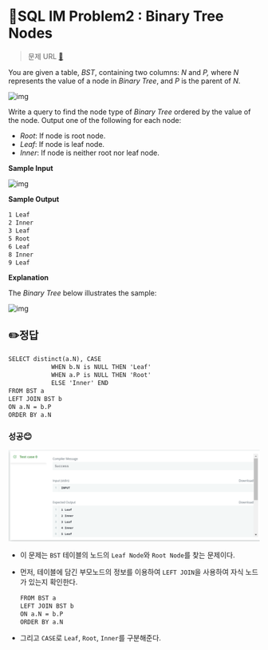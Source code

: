 # 📝SQL IM Problem2 : Binary Tree Nodes

> 문제 URL [🔗](https://www.hackerrank.com/challenges/binary-search-tree-1/problem?isFullScreen=true)

You are given a table, *BST*, containing two columns: *N* and *P,* where *N* represents the value of a node in *Binary Tree*, and *P* is the parent of *N*.

![img](https://s3.amazonaws.com/hr-challenge-images/12888/1443818507-5095ab9853-1.png)

Write a query to find the node type of *Binary Tree* ordered by the value of the node. Output one of the following for each node:

- *Root*: If node is root node.
- *Leaf*: If node is leaf node.
- *Inner*: If node is neither root nor leaf node.

**Sample Input**

![img](https://s3.amazonaws.com/hr-challenge-images/12888/1443818467-30644673f6-2.png)

**Sample Output**

```
1 Leaf
2 Inner
3 Leaf
5 Root
6 Leaf
8 Inner
9 Leaf
```

**Explanation**

The *Binary Tree* below illustrates the sample:

![img](https://s3.amazonaws.com/hr-challenge-images/12888/1443773633-f9e6fd314e-simply_sql_bst.png)

## ✏️정답

```mysql
SELECT distinct(a.N), CASE 
            WHEN b.N is NULL THEN 'Leaf'
            WHEN a.P is NULL THEN 'Root'
            ELSE 'Inner' END
FROM BST a
LEFT JOIN BST b
ON a.N = b.P
ORDER BY a.N
```

### 성공😊

![image-20221129104129504](images/image-20221129104129504.png)

* 이 문제는 `BST` 테이블의 노드의 `Leaf Node`와 `Root Node`를 찾는 문제이다.

* 먼저, 테이블에 담긴 부모노드의 정보를 이용하여 `LEFT JOIN`을 사용하여 자식 노드가 있는지 확인한다.

  ```mysql
  FROM BST a
  LEFT JOIN BST b
  ON a.N = b.P
  ORDER BY a.N
  ```

* 그리고 `CASE`로 `Leaf`, `Root`, `Inner`를 구분해준다.